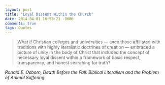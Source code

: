 ```yaml
---
layout: post
title: "Loyal Dissent Within the Church"
date: 2014-04-01 16:58:21 -0600
comments: true
tags: Quotes
---
```



<blockquote class="big">
  What if Christian colleges and universities &mdash; even those affiliated with traditions with highly literalistic doctrines of creation &mdash; embraced a picture of unity in the body of Christ that included the concept of necessary loyal dissent within a framework of basic respect, transparency, and honest searching for truth?
</blockquote>

<cite class="big">Ronald E. Osborn, *Death Before the Fall: Biblical Literalism and the Problem of Animal Suffering*</cite>

